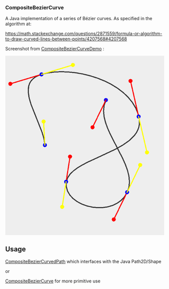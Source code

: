 ### CompositeBezierCurve ###
A Java implementation of a series of Bézier curves. As specified in the algorithm at:

https://math.stackexchange.com/questions/2871559/formula-or-algorithm-to-draw-curved-lines-between-points/4207568#4207568

Screenshot from [CompositeBezierCurveDemo](https://github.com/DM-UK/CompositeBezierCurve/blob/master/src/main/java/compositecurve/CompositeCurveDemo.java) :

![screenshot](https://github.com/DM-UK/CompositeBezierCurve/blob/master/src/main/resources/demo.png)

## Usage ##
[CompositeBezierCurvedPath](https://github.com/DM-UK/CompositeBezierCurve/blob/master/src/main/java/compositecurve/CompositeBezierCurvedPath.java) which interfaces with the Java Path2D/Shape

or

[CompositeBezierCurve](https://github.com/DM-UK/CompositeBezierCurve/blob/master/src/main/java/compositecurve/CompositeBezierCurve.java) for more primitive use


